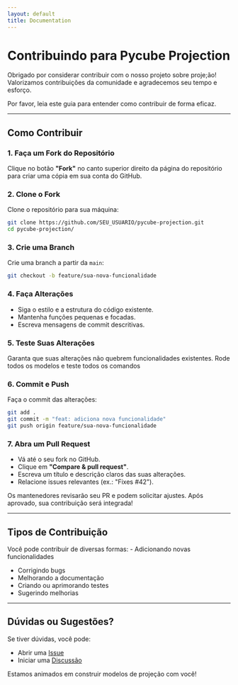 ```yaml
---
layout: default
title: Documentation
---
```


# Contribuindo para Pycube Projection

Obrigado por considerar contribuir com o nosso projeto sobre proje;ão!
Valorizamos contribuições da comunidade e agradecemos seu tempo e
esforço.

Por favor, leia este guia para entender como contribuir de forma eficaz.

------------------------------------------------------------------------

## Como Contribuir

### 1. Faça um Fork do Repositório

Clique no botão **"Fork"** no canto superior direito da página do
repositório para criar uma cópia em sua conta do GitHub.

### 2. Clone o Fork

Clone o repositório para sua máquina:

``` bash
git clone https://github.com/SEU_USUARIO/pycube-projection.git
cd pycube-projection/
```

### 3. Crie uma Branch

Crie uma branch a partir da `main`:

``` bash
git checkout -b feature/sua-nova-funcionalidade
```

### 4. Faça Alterações

-   Siga o estilo e a estrutura do código existente.
-   Mantenha funções pequenas e focadas.
-   Escreva mensagens de commit descritivas.

### 5. Teste Suas Alterações

Garanta que suas alterações não quebrem funcionalidades existentes. Rode todos os modelos e teste todos os comandos 

### 6. Commit e Push

Faça o commit das alterações:

``` bash
git add .
git commit -m "feat: adiciona nova funcionalidade"
git push origin feature/sua-nova-funcionalidade
```

### 7. Abra um Pull Request

-   Vá até o seu fork no GitHub.
-   Clique em **"Compare & pull request"**.
-   Escreva um título e descrição claros das suas alterações.
-   Relacione issues relevantes (ex.: "Fixes #42").

Os mantenedores revisarão seu PR e podem solicitar ajustes. Após
aprovado, sua contribuição será integrada! 

------------------------------------------------------------------------

## Tipos de Contribuição

Você pode contribuir de diversas formas: - Adicionando novas
funcionalidades 
- Corrigindo bugs 
- Melhorando a documentação 
- Criando ou aprimorando testes 
- Sugerindo melhorias 

------------------------------------------------------------------------

## Dúvidas ou Sugestões?

Se tiver dúvidas, você pode:
- Abrir uma
[Issue](https://github.com/%5BOWNER%5D/%5BNOME_DO_PROJETO%5D/issues)
- Iniciar uma
[Discussão](https://github.com/%5BOWNER%5D/%5BNOME_DO_PROJETO%5D/discussions)

Estamos animados em construir modelos de projeção com você!
